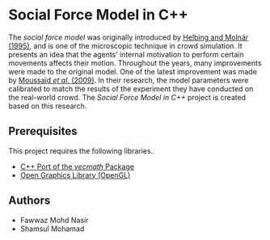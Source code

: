 # Social Force Model in C++

The *social force model* was originally introduced by [Helbing and Molnár (1995)](https://doi.org/10.1103/PhysRevE.51.4282), and is one of the microscopic technique in crowd simulation. It presents an idea that the agents’ internal motivation to perform certain movements affects their motion. Throughout the years, many improvements were made to the original model. One of the latest improvement was made by [Moussaïd *et al.* (2009)](https://doi.org/10.1098/rspb.2009.0405). In their research, the model parameters were calibrated to match the results of the experiment they have conducted on the real-world crowd. The *Social Force Model in C++* project  is created based on this research.

## Prerequisites

This project requires the following libraries.
- [C++ Port of the *vecmath* Package](https://github.com/egonw/vecmath)
- [Open Graphics Library (OpenGL)](https://www.opengl.org/)

## Authors

- Fawwaz Mohd Nasir
- Shamsul Mohamad
